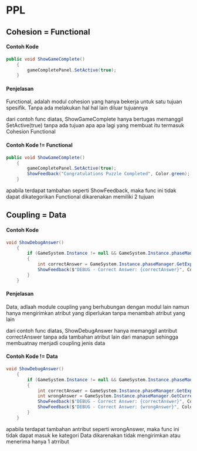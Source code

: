 # PPL
## Cohesion = Functional
#### Contoh Kode
```csharp
public void ShowGameComplete()
    {
        gameCompletePanel.SetActive(true); 
    }
```
#### Penjelasan 
Functional, adalah modul cohesion yang hanya bekerja untuk satu tujuan spesifik. Tanpa ada melakukan hal hal lain diluar tujuannya

dari contoh func diatas, ShowGameComplete hanya bertugas memanggil SetActive(true) tanpa ada tujuan apa apa lagi yang membuat itu termasuk Cohesion Functional

#### Contoh Kode != Functional
```csharp
public void ShowGameComplete()
    {
        gameCompletePanel.SetActive(true);
        ShowFeedback("Congratulations Puzzle Completed", Color.green);
    }
```
apabila terdapat tambahan seperti ShowFeedback, maka func ini tidak dapat dikategorikan Functional dikarenakan memiliki 2 tujuan


## Coupling = Data
#### Contoh Kode
```csharp
void ShowDebugAnswer()
    {
        if (GameSystem.Instance != null && GameSystem.Instance.phaseManager != null)
        {
            int correctAnswer = GameSystem.Instance.phaseManager.GetExpectedAnswer();
            ShowFeedback($"DEBUG - Correct Answer: {correctAnswer}", Color.yellow);
        }
    }
```

#### Penjelasan 
Data, adlaah module coupling yang berhubungan dengan modul lain namun hanya mengirimkan atribut yang diperlukan tanpa menambah atribut yang lain

dari contoh func diatas, ShowDebugAnswer hanya memanggil antribut correctAnswer tanpa ada tambahan atribut lain dari manapun sehingga membuatnay menjadi coupling jenis data

#### Contoh Kode != Data
```csharp
void ShowDebugAnswer()
    {
        if (GameSystem.Instance != null && GameSystem.Instance.phaseManager != null)
        {
            int correctAnswer = GameSystem.Instance.phaseManager.GetExpectedAnswer();
            int wrongAnswer = GameSystem.Instance.phaseManager.GetCurrentAnswer();
            ShowFeedback($"DEBUG - Correct Answer: {correctAnswer}", Color.yellow);
            ShowFeedback($"DEBUG - Correct Answer: {wrongAnswer}", Color.red);
        }
    }
```
apabila terdapat tambahan antribut seperti wrongAnswer, maka func ini tidak dapat masuk ke kategori Data dikarenakan tidak mengirimkan atau menerima hanya 1 atrribut
